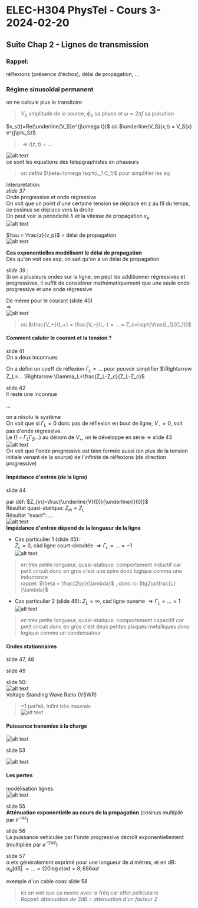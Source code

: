 # ELEC-H304 PhysTel - Cours 3- 2024-02-20

## Suite Chap 2 - Lignes de transmission

### Rappel:  
réflexions (présence d'échos), délai de propagation, ...  

### Régime sinusoïdal permanent
on ne calcule plus le transitoire  
> $V_S$ amplitude de la source, $\phi_S$ sa phase et $\omega=2\pi f$ sa pulsation  

$v_s(t)=Re(\underline{V_S}e^{j\omega t})$ où $\underline{V_S}(x,t) = V_S(x) e^{j\phi_S}$  

> $\Rightarrow i(z,t)=...$  

![alt text](image-14.png)  
ce sont les equations des telepgraphistes en phaseurs  
> on défini $\beta=\omega \sqrt{L_1 C_1}$ pour simplifier les eq  

Interpretation:  
_slide 37_  
Onde progressive et onde régressive  
On voit que un point d'une certaine tension se déplace en z au fil du temps, ce cosinus se déplace vers la droite  
On peut voir la périodicité $\lambda$ et la vitesse de propagation $v_p$  
![alt text](image-15.png)  

$\tau = \frac{z}{v_p}$ = délai de propagation  
![alt text](image-16.png)  

**Ces exponentielles modélisent le délai de propagation**  
Dès qu'on voit ces exp, on sait qu'on a un délai de propagation  

_slide 39_ :  
Si on a plusieurs ondes sur la ligne, on peut les additionner régressives et progressives, il suffit de considérer mathématiquement que une seule onde progressive et une onde régressive  

De même pour le courant (slide 40)  
$\Rightarrow$  
![alt text](image-17.png)  
> où $\frac{V_+}{I_+} = \frac{V_-}{I_-} = ... = Z_c=\sqrt{\frac{L_1}{C_1}}$  

#### Comment caluler le courant et la tension ?
slide 41  
On a deux inconnues  

On a défini un coeff de rélfexion $\Gamma_L=...$ pour pouvoir simplifier $\Rightarrow Z_L=... \Rightarrow \Gamma_L=\frac{Z_L-Z_c}{Z_L-Z_c}$  

slide 42  
Il reste une inconnue  

...  

on a résolu le système  
On voit que si $\Gamma_L=0$ donc pas de réflexion en bout de ligne, $V_-=0$, soit pas d'onde régressive.  
Le $(1-\Gamma_L \Gamma_S...)$ au dénom de $V_+$, on le développe en série $\Rightarrow$ slide 43  
![alt text](image-18.png)  
On voit que l'onde progressive est bien formée aussi (en plus de la tension initiale venant de la source) de l'infinité de rélfexions (de direction progressive)  

#### Impédance d'entrée (de la ligne)
slide 44  

par déf: $Z_{in}=\frac{\underline{V}(0)}{\underline{I}(0)}$  
Résultat quasi-statique: $Z_{in}=Z_L$  
Résultat "exact": ...  
![alt text](image-19.png)  
**Impédance d'entrée dépend de la longueur de la ligne**  

- Cas particulier 1 (slide 45):  
$Z_L=0$, càd ligne court-circuitée $\Rightarrow \Gamma_L=...=-1$  
![alt text](image-20.png)  
> en très petite longueur, quasi-statique: comportement inductif car petit circuit donc en gros c'est une spire donc logique comme une inductance  
> rappel: $\beta = \frac{2\pi}{\lambda}$ , donc ici $tg2\pi\frac{L}{\lambda}$

- Cas particulier 2 (slide 46):
$Z_L = \infty$, càd ligne ouverte $\Rightarrow \Gamma_L=...=1$  
![alt text](image-21.png)  
> en très petite longueur, quasi-statique: comportement capacitif car petit circuit donc en gros c'est deux petites plaques metalliques donc logique comme un condensateur  

#### Ondes stationnaires
slide 47, 48  

slide 49  

slide 50:  
![alt text](image-22.png)  
Voltage Standing Wave Ratio (VSWR)  
> =1 parfait, infini très mauvais  
![alt text](image-23.png)  

#### Puissance transmise à la charge

![alt text](image-24.png)  

slide 53  

![alt text](image-25.png)  

#### Les pertes
modélisation lignes:  
![alt text](image-26.png)  

slide 55  
**Atténuation exponentielle au cours de la propagation** (cosinus multiplié par $e^{-\alpha z}$)  

slide 56  
La puissance vehiculée par l'onde progressive décroît exponentiellement (multipliée par $e^{-2\alpha z}$)  

slide 57  
$\alpha$ ets généralement exprimé pour une longueur de $d$ mètres, et en dB:  
$\alpha_d$[dB] $=...=(20  \log e)\alpha d=8,686 \alpha d$  

exemple d'un cable coax slide 58  
> ici on voit que ça monte avec la fréq car effet pelliculaire  
_Rappel: atténuation de 3dB = atténuation d'un facteur 2_  





